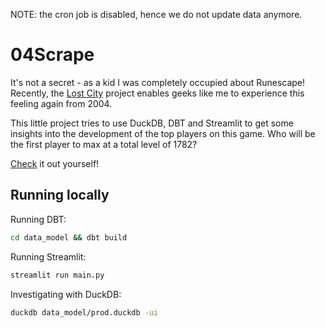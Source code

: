 NOTE: the cron job is disabled, hence we do not update data anymore.

# 04Scrape

It's not a secret - as a kid I was completely occupied about Runescape! Recently, the [Lost City](https://github.com/2004Scape/Server) project enables geeks like me to experience this feeling again from 2004.

This little project tries to use DuckDB, DBT and Streamlit to get some insights into the development of the top players on this game. Who will be the first player to max at a total level of 1782?

[Check](https://04scrape-jsbndpknzqumxj69s56rapp.streamlit.app/) it out yourself!

## Running locally

Running DBT:
```bash
cd data_model && dbt build
```

Running Streamlit:
```bash
streamlit run main.py
```

Investigating with DuckDB:
```bash
duckdb data_model/prod.duckdb -ui
```
